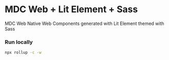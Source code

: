 # MDC Web + Lit Element + Sass

MDC Web Native Web Components generated with Lit Element themed with Sass

### Run locally

```bash
npx rollup -c -w
```
